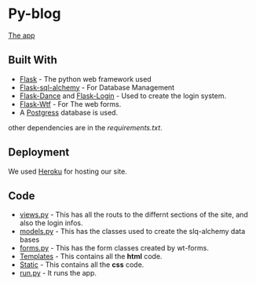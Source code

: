 # Py-blog

[The app](https://py-bl0g.herokuapp.com/home)

## Built With

* [Flask](http://flask.palletsprojects.com/en/1.1.x/) - The python web framework used
* [Flask-sql-alchemy](https://flask-sqlalchemy.palletsprojects.com/en/2.x/) - For Database Management
* [Flask-Dance](https://flask-dance.readthedocs.io/en/latest/) and [Flask-Login](https://flask-login.readthedocs.io/en/latest/) - Used to create the login system.
* [Flask-Wtf](https://flask-wtf.readthedocs.io/en/stable/) - For The web forms.
* A [Postgress](https://www.postgresql.org/) database is used.

other dependencies are in the _requirements.txt_. 

## Deployment

We used [Heroku](https://www.heroku.com/) for hosting our site.

## Code
* [views.py](app/views.py) - This has all the routs to the differnt sections of the site, and also the login infos.
* [models.py](app/models.py) - This has the classes used to create the slq-alchemy data bases
* [forms.py](app/forms.py) - This has the form classes created by wt-forms.
* [Templates](app/html) - This contains all the __html__ code.
* [Static](app/Static/css) -  This contains all the __css__ code.
* [run.py](run.py) - It runs the app.
